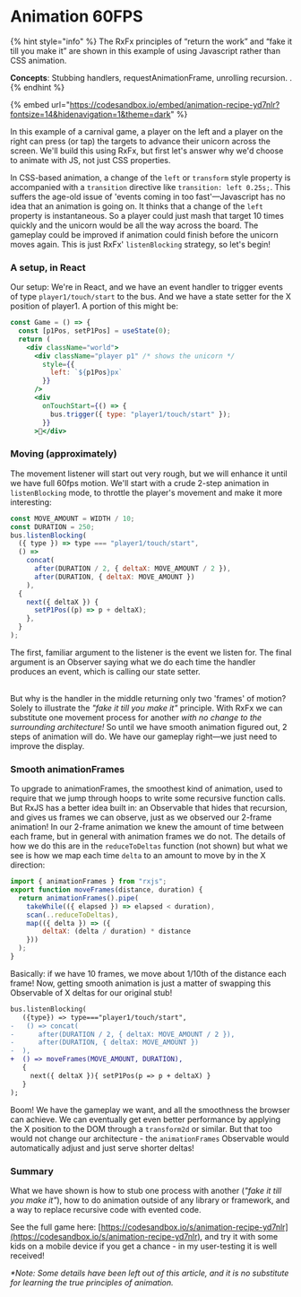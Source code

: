 # Animation 60FPS

{% hint style="info" %}
The RxFx principles of “return the work” and “fake it till you make it” are shown in this example of using Javascript rather than CSS animation.

**Concepts**: Stubbing handlers, requestAnimationFrame, unrolling recursion. .
{% endhint %}

{% embed url="https://codesandbox.io/embed/animation-recipe-yd7nlr?fontsize=14&hidenavigation=1&theme=dark" %}

In this example of a carnival game, a player on the left and a player on the right can press (or tap) the targets to advance their unicorn across the screen. We'll build this using RxFx, but first let's answer why we'd choose to animate with JS, not just CSS properties.

In CSS-based animation, a change of the `left` or `transform` style property is accompanied with a `transition` directive like `transition: left 0.25s;`. This suffers the age-old issue of 'events coming in too fast'—Javascript has no idea that an animation is going on. It thinks that a change of the `left` property is instantaneous. So a player could just mash that target 10 times quickly and the unicorn would be all the way across the board. The gameplay could be improved if animation could finish before the unicorn moves again. This is just RxFx' `listenBlocking` strategy, so let's begin!

### A setup, in React

Our setup: We're in React, and we have an event handler to trigger events of type `player1/touch/start` to the bus. And we have a state setter for the X position of player1. A portion of this might be:

```jsx
const Game = () => {
  const [p1Pos, setP1Pos] = useState(0);
  return (
    <div className="world">
      <div className="player p1" /* shows the unicorn */
        style={{
          left: `${p1Pos}px`
        }}
      />
      <div
        onTouchStart={() => {
          bus.trigger({ type: "player1/touch/start" });
        }}
      >🎯</div>
```

### Moving (approximately)

The movement listener will start out very rough, but we will enhance it until we have full 60fps motion. We'll start with a crude 2-step animation in `listenBlocking` mode, to throttle the player's movement and make it more interesting:

```javascript
const MOVE_AMOUNT = WIDTH / 10;
const DURATION = 250;
bus.listenBlocking(
  ({ type }) => type === "player1/touch/start",
  () =>
    concat(
      after(DURATION / 2, { deltaX: MOVE_AMOUNT / 2 }),
      after(DURATION, { deltaX: MOVE_AMOUNT })
    ),
  {
    next({ deltaX }) {
      setP1Pos((p) => p + deltaX);
    },
  }
);
```

The first, familiar argument to the listener is the event we listen for. The final argument is an Observer saying what we do each time the handler produces an event, which is calling our state setter.

\
But why is the handler in the middle returning only two 'frames' of motion? Solely to illustrate the _"fake it till you make it"_ principle. With RxFx we can substitute one movement process for another _with no change to the surrounding architecture!_ So until we have smooth animation figured out, 2 steps of animation will do. We have our gameplay right—we just need to improve the display.

### Smooth animationFrames

To upgrade to animationFrames, the smoothest kind of animation, used to require that we jump through hoops to write some recursive function calls. But RxJS has a better idea built in: an Observable that hides that recursion, and gives us frames we can observe, just as we observed our 2-frame animation! In our 2-frame animation we knew the amount of time between each frame, but in general with animation frames we do not. The details of how we do this are in the `reduceToDeltas` function (not shown) but what we see is how we map each time `delta` to an amount to move by in the X direction:

```javascript
import { animationFrames } from "rxjs";
export function moveFrames(distance, duration) {
  return animationFrames().pipe(
    takeWhile(({ elapsed }) => elapsed < duration),
    scan(..reduceToDeltas),
    map(({ delta }) => ({
        deltaX: (delta / duration) * distance
    }))
  );
}

```

Basically: if we have 10 frames, we move about 1/10th of the distance each frame! Now, getting smooth animation is just a matter of swapping this Observable of X deltas for our original stub!

```diff
bus.listenBlocking(
   ({type}) => type==="player1/touch/start",
-   () => concat(
-      after(DURATION / 2, { deltaX: MOVE_AMOUNT / 2 }),
-      after(DURATION, { deltaX: MOVE_AMOUNT })
-  ),
+  () => moveFrames(MOVE_AMOUNT, DURATION),
   {
     next({ deltaX }){ setP1Pos(p => p + deltaX) }
   }
);
```

Boom! We have the gameplay we want, and all the smoothness the browser can achieve. We can eventually get even better performance by applying the X position to the DOM through a `transform2d` or similar. But that too would not change our architecture - the `animationFrames` Observable would automatically adjust and just serve shorter deltas!

### Summary

What we have shown is how to stub one process with another (_"fake it till you make it"_), how to do animation outside of any library or framework, and a way to replace recursive code with evented code.

See the full game here: [https://codesandbox.io/s/animation-recipe-yd7nlr](https://codesandbox.io/s/animation-recipe-yd7nlr), and try it with some kids on a mobile device if you get a chance - in my user-testing it is well received!

_\*Note: Some details have been left out of this article, and it is no substitute for learning the true principles of animation._
